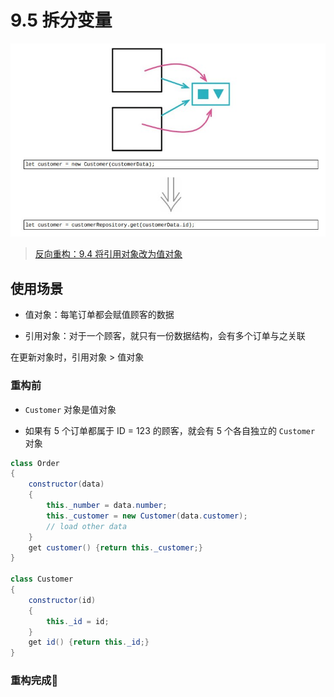 <!--
 * @Author: FEIFEI SUN
 * @Description: 
 * @Detail: 
 * @Date: 2023-04-24 15:35:13
 * 
-->
# 9.5 拆分变量

![](../img/9.5.jpg)

> [反向重构：9.4 将引用对象改为值对象](./9.4_change_reference_to_value.md)

## 使用场景

- 值对象：每笔订单都会赋值顾客的数据

- 引用对象：对于一个顾客，就只有一份数据结构，会有多个订单与之关联

在更新对象时，引用对象 > 值对象

### 重构前

- `Customer` 对象是值对象

- 如果有 5 个订单都属于 ID = 123 的顾客，就会有 5 个各自独立的 `Customer` 对象

```java
class Order
{
    constructor(data)
    {
        this._number = data.number;
        this._customer = new Customer(data.customer);
        // load other data
    }
    get customer() {return this._customer;}
}

class Customer
{
    constructor(id)
    {
        this._id = id;
    }
    get id() {return this._id;}
}
```

### 重构完成🎀
